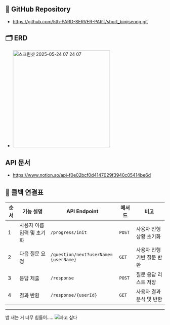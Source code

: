 
## 📌 GitHub Repository
- https://github.com/5th-PARD-SERVER-PART/short_binjiseong.git

## 🗂 ERD
- <img width="307" alt="스크린샷 2025-05-24 07 24 07" src="https://github.com/user-attachments/assets/35856334-f3c5-44b3-b633-c00a0308346a" />

## API 문서
- https://www.notion.so/api-f0e02bcf0d4147029f3940c05414be6d

## 🔄 클백 연결표

| 순서 | 기능 설명 | API Endpoint | 메서드 | 비고 |
|------|-----------|---------------|--------|------|
| 1 | 사용자 이름 입력 및 초기화 | `/progress/init` | `POST` | 사용자 진행 상황 초기화 | 
| 2 | 다음 질문 요청 | `/question/next?userName={userName}` | `GET` | 사용자 진행 기반 질문 반환 | 
| 3 | 응답 제출 | `/response` | `POST` | 질문 응답 리스트 저장 | 
| 4 | 결과 반환 | `/response/{userId}` | `GET` | 사용자 결과 분석 및 반환 |

---

밤 새는 거 너무 힘들어.....
![자고 싶다](https://i.namu.wiki/i/LhVbED7KxvgQsJeV9lQcMFUFD94Ce_TAMhjgjs2iDN6PQVlI59ADIeTzlEHAm79KarKMqd2wVhzdT2GvEnM7Uw.webp)

